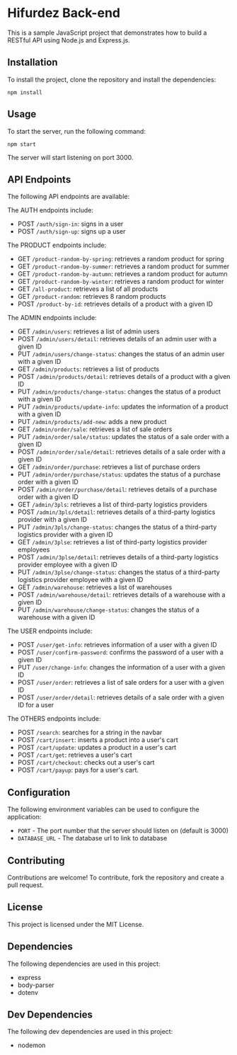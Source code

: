 # Hifurdez Back-end

This is a sample JavaScript project that demonstrates how to build a RESTful API using Node.js and Express.js.

## Installation

To install the project, clone the repository and install the dependencies:

```
npm install
```

## Usage

To start the server, run the following command:

```
npm start
```

The server will start listening on port 3000.

## API Endpoints

The following API endpoints are available:

The AUTH endpoints include:
- POST `/auth/sign-in`: signs in a user
- POST `/auth/sign-up`: signs up a user

The PRODUCT endpoints include:
- GET `/product-random-by-spring`: retrieves a random product for spring
- GET `/product-random-by-summer`: retrieves a random product for summer
- GET `/product-random-by-autumn`: retrieves a random product for autumn
- GET `/product-random-by-winter`: retrieves a random product for winter
- GET `/all-product`: retrieves a list of all products
- GET `/product-random`: retrieves 8 random products
- POST `/product-by-id`: retrieves details of a product with a given ID

The ADMIN endpoints include:
- GET `/admin/users`: retrieves a list of admin users
- POST `/admin/users/detail`: retrieves details of an admin user with a given ID
- PUT `/admin/users/change-status`: changes the status of an admin user with a given ID
- GET `/admin/products`: retrieves a list of products
- POST `/admin/products/detail`: retrieves details of a product with a given ID
- PUT `/admin/products/change-status`: changes the status of a product with a given ID
- PUT `/admin/products/update-info`: updates the information of a product with a given ID
- PUT `/admin/products/add-new`: adds a new product
- GET `/admin/order/sale`: retrieves a list of sale orders
- PUT `/admin/order/sale/status`: updates the status of a sale order with a given ID
- POST `/admin/order/sale/detail`: retrieves details of a sale order with a given ID
- GET `/admin/order/purchase`: retrieves a list of purchase orders
- PUT `/admin/order/purchase/status`: updates the status of a purchase order with a given ID
- POST `/admin/order/purchase/detail`: retrieves details of a purchase order with a given ID
- GET `/admin/3pls`: retrieves a list of third-party logistics providers
- POST `/admin/3pls/detail`: retrieves details of a third-party logistics provider with a given ID
- PUT `/admin/3pls/change-status`: changes the status of a third-party logistics provider with a given ID
- GET `/admin/3plse`: retrieves a list of third-party logistics provider employees
- POST `/admin/3plse/detail`: retrieves details of a third-party logistics provider employee with a given ID
- PUT `/admin/3plse/change-status`: changes the status of a third-party logistics provider employee with a given ID
- GET `/admin/warehouse`: retrieves a list of warehouses
- POST `/admin/warehouse/detail`: retrieves details of a warehouse with a given ID
- PUT `/admin/warehouse/change-status`: changes the status of a warehouse with a given ID

The USER endpoints include:
- POST `/user/get-info`: retrieves information of a user with a given ID
- POST `/user/confirm-password`: confirms the password of a user with a given ID
- PUT `/user/change-info`: changes the information of a user with a given ID
- POST `/user/order`: retrieves a list of sale orders for a user with a given ID
- POST `/user/order/detail`: retrieves details of a sale order with a given ID for a user

The OTHERS endpoints include:
- POST `/search`: searches for a string in the navbar
- POST `/cart/insert`: inserts a product into a user's cart
- POST `/cart/update`: updates a product in a user's cart
- POST `/cart/get`: retrieves a user's cart
- POST `/cart/checkout`: checks out a user's cart
- POST `/cart/payup`: pays for a user's cart.

## Configuration

The following environment variables can be used to configure the application:

- `PORT` - The port number that the server should listen on (default is 3000)
- `DATABASE_URL` - The database url to link to database
## Contributing

Contributions are welcome! To contribute, fork the repository and create a pull request.

## License

This project is licensed under the MIT License.

## Dependencies

The following dependencies are used in this project:

- express
- body-parser
- dotenv

## Dev Dependencies

The following dev dependencies are used in this project:

- nodemon


